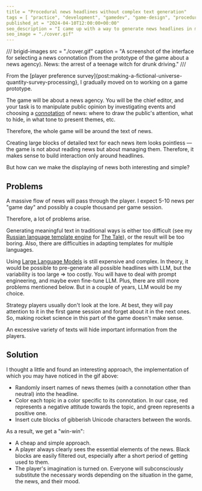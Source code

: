 ```yaml
---
title = "Procedural news headlines without complex text generation"
tags = [ "practice", "development", "gamedev", "game-design", "procedural-content-generation", "world-builders"]
published_at = "2024-04-10T12:00:00+00:00"
seo_description = "I came up with a way to generate news headlines in my game prototype without complex text generation."
seo_image = "./cover.gif"
---
```


/// brigid-images
src = "./cover.gif"
caption = "A screenshot of the interface for selecting a news connotation (from the prototype of the game about a news agency). News: the arrest of a teenage witch for drunk driving."
///

From the [player preference survey]{post:making-a-fictional-universe-quantity-survey-processing}, I gradually moved on to working on a game prototype.

The game will be about a news agency. You will be the chief editor, and your task is to manipulate public opinion by investigating events and choosing a [connotation](https://en.wikipedia.org/wiki/Connotation) of news: where to draw the public's attention, what to hide, in what tone to present themes, etc.

Therefore, the whole game will be around the text of news.

Creating large blocks of detailed text for each news item looks pointless — the game is not about reading news but about managing them. Therefore, it makes sense to build interaction only around headlines.

But how can we make the displaying of news both interesting and simple?

<!-- more -->

## Problems

A massive flow of news will pass through the player. I expect 5-10 news per "game day" and possibly a couple thousand per game session.

Therefore, a lot of problems arise.

Generating meaningful text in traditional ways is either too difficult (see my [Russian language template engine](https://github.com/the-tale/utg) for [The Tale](https://the-tale.org/)), or the result will be too boring. Also, there are difficulties in adapting templates for multiple languages.

Using [Large Language Models](https://en.wikipedia.org/wiki/Large_language_model) is still expensive and complex. In theory, it would be possible to pre-generate all possible headlines with LLM, but the variability is too large => too costly. You will have to deal with prompt engineering, and maybe even fine-tune LLM. Plus, there are still more problems mentioned below. But in a couple of years, LLM would be my choice.

Strategy players usually don't look at the lore. At best, they will pay attention to it in the first game session and forget about it in the next ones. So, making rocket science in this part of the game doesn't make sense.

An excessive variety of texts will hide important information from the players.

## Solution

I thought a little and found an interesting approach, the implementation of which you may have noticed in the gif above:

- Randomly insert names of news themes (with a connotation other than neutral) into the headline.
- Color each topic in a color specific to its connotation. In our case, red represents a negative attitude towards the topic, and green represents a positive one.
- Insert cute blocks of gibberish Unicode characters between the words.

As a result, we get a "win-win":

- A cheap and simple approach.
- A player always clearly sees the essential elements of the news. Black blocks are easily filtered out, especially after a short period of getting used to them.
- The player's imagination is turned on. Everyone will subconsciously substitute the necessary words depending on the situation in the game, the news, and their mood.
